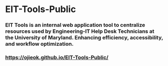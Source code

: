 # EIT-Tools-Public
### EIT Tools is an internal web application tool to centralize resources used by Engineering-IT Help Desk Technicians at the University of Maryland. Enhancing efficiency, accessibility, and workflow optimization.
### https://ojieok.github.io/EIT-Tools-Public/
